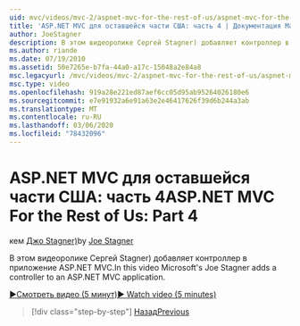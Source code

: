 ```yaml
---
uid: mvc/videos/mvc-2/aspnet-mvc-for-the-rest-of-us/aspnet-mvc-for-the-rest-of-us-part-4
title: 'ASP.NET MVC для оставшейся части США: часть 4 | Документация Майкрософт'
author: JoeStagner
description: В этом видеоролике Сергей Stagner) добавляет контроллер в приложение ASP.NET MVC.
ms.author: riande
ms.date: 07/19/2010
ms.assetid: 50e7265e-b7fa-44a0-a17c-15048a2e84a8
msc.legacyurl: /mvc/videos/mvc-2/aspnet-mvc-for-the-rest-of-us/aspnet-mvc-for-the-rest-of-us-part-4
msc.type: video
ms.openlocfilehash: 919a28e221ed87aef6cc05d95ab95264026180e6
ms.sourcegitcommit: e7e91932a6e91a63e2e46417626f39d6b244a3ab
ms.translationtype: MT
ms.contentlocale: ru-RU
ms.lasthandoff: 03/06/2020
ms.locfileid: "78432096"
---
```

# <a name="aspnet-mvc-for-the-rest-of-us-part-4"></a><span data-ttu-id="185d0-103">ASP.NET MVC для оставшейся части США: часть 4</span><span class="sxs-lookup"><span data-stu-id="185d0-103">ASP.NET MVC For the Rest of Us: Part 4</span></span>

<span data-ttu-id="185d0-104">кем [Джо Stagner)](https://github.com/JoeStagner)</span><span class="sxs-lookup"><span data-stu-id="185d0-104">by [Joe Stagner](https://github.com/JoeStagner)</span></span>

<span data-ttu-id="185d0-105">В этом видеоролике Сергей Stagner) добавляет контроллер в приложение ASP.NET MVC.</span><span class="sxs-lookup"><span data-stu-id="185d0-105">In this video Microsoft's Joe Stagner adds a controller to an ASP.NET MVC application.</span></span>

[<span data-ttu-id="185d0-106">&#9654;Смотреть видео (5 минут)</span><span class="sxs-lookup"><span data-stu-id="185d0-106">&#9654; Watch video (5 minutes)</span></span>](https://channel9.msdn.com/Blogs/ASP-NET-Site-Videos/aspnet-mvc-for-the-rest-of-us-part-4)

> [!div class="step-by-step"]
> [<span data-ttu-id="185d0-107">Назад</span><span class="sxs-lookup"><span data-stu-id="185d0-107">Previous</span></span>](aspnet-mvc-for-the-rest-of-us-part-3.md)
